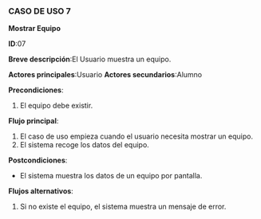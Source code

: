 ### CASO DE USO 7

**Mostrar Equipo**

**ID**:07

**Breve descripción**:El Usuario muestra un equipo.

**Actores principales**:Usuario
**Actores secundarios**:Alumno

**Precondiciones**:

1. El equipo debe existir.


**Flujo principal**:

1. El caso de uso empieza cuando el usuario necesita mostrar un equipo.
2. El sistema recoge los datos del equipo.

**Postcondiciones**:

* El sistema muestra los datos de un equipo por pantalla. 

**Flujos alternativos**:

1. Si no existe el equipo, el sistema muestra un mensaje de error.

